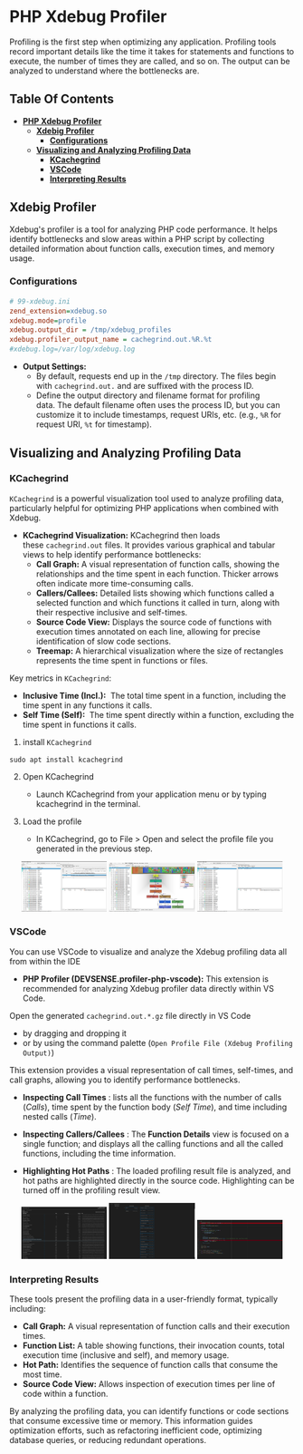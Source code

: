 
# PHP Xdebug Profiler

Profiling is the first step when optimizing any application. Profiling tools record important details like the time it takes for statements and functions to execute, the number of times they are called, and so on. The output can be analyzed to understand where the bottlenecks are.


## Table Of Contents

- **[PHP Xdebug Profiler](#php-xdebug-profiler)**
   * **[Xdebig Profiler ](#xdebig-profiler)**
      + **[Configurations](#configurations)**
   * **[Visualizing and Analyzing Profiling Data](#visualizing-and-analyzing-profiling-data)**
      + **[KCachegrind](#kcachegrind)**
      + **[VSCode](#vscode)**
      + **[Interpreting Results](#interpreting-results)**


## Xdebig Profiler 

Xdebug's profiler is a tool for analyzing PHP code performance. It helps identify bottlenecks and slow areas within a PHP script by collecting detailed information about function calls, execution times, and memory usage.

### Configurations

```ini
# 99-xdebug.ini
zend_extension=xdebug.so
xdebug.mode=profile
xdebug.output_dir = /tmp/xdebug_profiles  
xdebug.profiler_output_name = cachegrind.out.%R.%t
#xdebug.log=/var/log/xdebug.log
```

- **Output Settings:** 
	- By default, requests end up in the `/tmp` directory. The files begin with `cachegrind.out.` and are suffixed with the process ID.
	- Define the output directory and filename format for profiling data. The default filename often uses the process ID, but you can customize it to include timestamps, request URIs, etc. (e.g., `%R` for request URI, `%t` for timestamp).


## Visualizing and Analyzing Profiling Data

### KCachegrind

`KCachegrind` is a powerful visualization tool used to analyze profiling data, particularly helpful for optimizing PHP applications when combined with Xdebug.

- **KCachegrind Visualization:** KCachegrind then loads these `cachegrind.out` files. It provides various graphical and tabular views to help identify performance bottlenecks:
    - **Call Graph:** A visual representation of function calls, showing the relationships and the time spent in each function. Thicker arrows often indicate more time-consuming calls.
    - **Callers/Callees:** Detailed lists showing which functions called a selected function and which functions it called in turn, along with their respective inclusive and self-times.
    - **Source Code View:** Displays the source code of functions with execution times annotated on each line, allowing for precise identification of slow code sections.
    - **Treemap:** A hierarchical visualization where the size of rectangles represents the time spent in functions or files.

Key metrics in `KCachegrind`:
- **Inclusive Time (Incl.):**  The total time spent in a function, including the time spent in any functions it calls.
- **Self Time (Self):**  The time spent directly within a function, excluding the time spent in functions it calls.


1. install `KCachegrind`

```shell
sudo apt install kcachegrind
```

2. Open KCachegrind
	- Launch KCachegrind from your application menu or by typing kcachegrind in the terminal. 

3. Load the profile
	-  In KCachegrind, go to File > Open and select the profile file you generated in the previous step.


<p float="left" align="middle">
  <img src="./images/KCachegrind_1.png" width = "30%" />
  <img src="./images/KCachegrind_2.png" width = "30%" />
  <img src="./images/KCachegrind_3.png" width = "30%" />
</p>


### VSCode

You can use VSCode to visualize and analyze the Xdebug profiling data all from within the IDE
- **PHP Profiler (DEVSENSE.profiler-php-vscode):** This extension is recommended for analyzing Xdebug profiler data directly within VS Code.


Open the generated `cachegrind.out.*.gz` file directly in VS Code 
- by dragging and dropping it
- or by using the command palette (`Open Profile File (Xdebug Profiling Output)`)
 
This extension provides a visual representation of call times, self-times, and call graphs, allowing you to identify performance bottlenecks.

- **Inspecting Call Times** : lists all the functions with the number of calls (_Calls_), time spent by the function body (_Self Time_), and time including nested calls (_Time_).

- **Inspecting Callers/Callees** : The **Function Details** view is focused on a single function; and displays all the calling functions and all the called functions, including the time information.

- **Highlighting Hot Paths** : The loaded profiling result file is analyzed, and hot paths are highlighted directly in the source code. Highlighting can be turned off in the profiling result view. 

<p float="left" align="middle">
  <img src="./images/vscode_1.png" width = "30%" />
  <img src="./images/vscode_2.png" width = "30%" />
  <img src="./images/vscode_3.png" width = "30%" />
</p>

### Interpreting Results

These tools present the profiling data in a user-friendly format, typically including:

- **Call Graph:** A visual representation of function calls and their execution times.
- **Function List:** A table showing functions, their invocation counts, total execution time (inclusive and self), and memory usage.
- **Hot Path:** Identifies the sequence of function calls that consume the most time.
- **Source Code View:** Allows inspection of execution times per line of code within a function.

 By analyzing the profiling data, you can identify functions or code sections that consume excessive time or memory. This information guides optimization efforts, such as refactoring inefficient code, optimizing database queries, or reducing redundant operations.